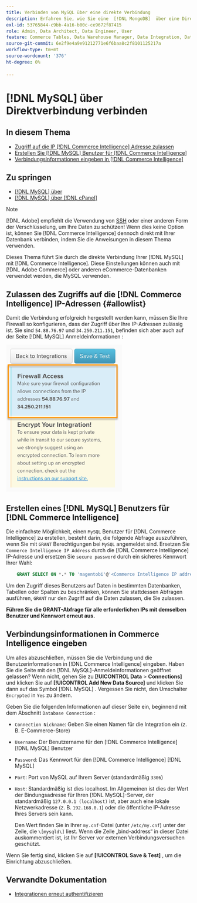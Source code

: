 ```yaml
---
title: Verbinden von MySQL über eine direkte Verbindung
description: Erfahren Sie, wie Sie eine  [!DNL MongoDB]  über eine Direktverbindung herstellen.
exl-id: 53765844-c9bb-4a16-b00c-ce9672f87415
role: Admin, Data Architect, Data Engineer, User
feature: Commerce Tables, Data Warehouse Manager, Data Integration, Data Import/Export
source-git-commit: 6e2f9e4a9e91212771e6f6baa8c2f8101125217a
workflow-type: tm+mt
source-wordcount: '376'
ht-degree: 0%

---
```


# [!DNL MySQL] über Direktverbindung verbinden

## In diesem Thema

* [Zugriff auf die IP [!DNL Commerce Intelligence] Adresse zulassen](#allowlist)
* [Erstellen Sie  [!DNL MySQL]  Benutzer für [!DNL Commerce Intelligence]](#steptwo)
* [Verbindungsinformationen eingeben in [!DNL Commerce Intelligence]](#stepthree)

## Zu springen

* [[!DNL MySQL] über ](../integrations/mysql-via-ssh-tunnel.md)
* [[!DNL MySQL] über [!DNL cPanel]](../integrations/mysql-via-cpanel.md)

>[!NOTE]
>
>[!DNL Adobe] empfiehlt die Verwendung von [SSH](../integrations/mysql-via-ssh-tunnel.md) oder einer anderen Form der Verschlüsselung, um Ihre Daten zu schützen! Wenn dies keine Option ist, können Sie [!DNL Commerce Intelligence] dennoch direkt mit Ihrer Datenbank verbinden, indem Sie die Anweisungen in diesem Thema verwenden.

Dieses Thema führt Sie durch die direkte Verbindung Ihrer [!DNL MySQL] mit [!DNL Commerce Intelligence]. Diese Einstellungen können auch mit [!DNL Adobe Commerce] oder anderen eCommerce-Datenbanken verwendet werden, die MySQL verwenden.

## Zulassen des Zugriffs auf die [!DNL Commerce Intelligence] IP-Adressen {#allowlist}

Damit die Verbindung erfolgreich hergestellt werden kann, müssen Sie Ihre Firewall so konfigurieren, dass der Zugriff über Ihre IP-Adressen zulässig ist. Sie sind `54.88.76.97` und `34.250.211.151`, befinden sich aber auch auf der Seite [!DNL MySQL] Anmeldeinformationen :

![MBI_Allow_Access_IPs.png](../../../assets/MBI_allow_access_IPs.png)

## Erstellen eines [!DNL MySQL] Benutzers für [!DNL Commerce Intelligence]

Die einfachste Möglichkeit, einen `MySQL` Benutzer für [!DNL Commerce Intelligence] zu erstellen, besteht darin, die folgende Abfrage auszuführen, wenn Sie mit `GRANT` Berechtigungen bei `MySQL` angemeldet sind. Ersetzen Sie `Commerce Intelligence IP Address` durch die [!DNL Commerce Intelligence] IP-Adresse und ersetzen Sie `secure password` durch ein sicheres Kennwort Ihrer Wahl:

```sql
    GRANT SELECT ON *.* TO 'magentobi'@'<Commerce Intelligence IP address>' IDENTIFIED BY '<secure password>';
```

Um den Zugriff dieses Benutzers auf Daten in bestimmten Datenbanken, Tabellen oder Spalten zu beschränken, können Sie stattdessen Abfragen ausführen, `GRANT` nur den Zugriff auf die Daten zulassen, die Sie zulassen.

**Führen Sie die GRANT-Abfrage für alle erforderlichen IPs mit demselben Benutzer und Kennwort erneut aus.**

## Verbindungsinformationen in Commerce Intelligence eingeben

Um alles abzuschließen, müssen Sie die Verbindung und die Benutzerinformationen in [!DNL Commerce Intelligence] eingeben. Haben Sie die Seite mit den [!DNL MySQL]-Anmeldeinformationen geöffnet gelassen? Wenn nicht, gehen Sie zu **[!UICONTROL Data** > **Connections]** und klicken Sie auf **[!UICONTROL Add New Data Source]** und klicken Sie dann auf das Symbol [!DNL MySQL] . Vergessen Sie nicht, den Umschalter `Encrypted` in `Yes` zu ändern.

Geben Sie die folgenden Informationen auf dieser Seite ein, beginnend mit dem Abschnitt `Database Connection` :

* `Connection Nickname`: Geben Sie einen Namen für die Integration ein (z. B. E-Commerce-Store)
* `Username`: Der Benutzername für den [!DNL Commerce Intelligence] [!DNL MySQL] Benutzer
* `Password`: Das Kennwort für den [!DNL Commerce Intelligence] [!DNL MySQL]
* `Port`: Port von MySQL auf Ihrem Server (standardmäßig `3306`)
* `Host`: Standardmäßig ist dies localhost. Im Allgemeinen ist dies der Wert der Bindungsadresse für Ihren [!DNL MySQL]-Server, der standardmäßig `127.0.0.1 (localhost)` ist, aber auch eine lokale Netzwerkadresse (z. B. `192.168.0.1`) oder die öffentliche IP-Adresse Ihres Servers sein kann.

  Den Wert finden Sie in Ihrer `my.cnf`-Datei (unter `/etc/my.cnf`) unter der Zeile, die `\[mysqld\]` liest. Wenn die Zeile „bind-address“ in dieser Datei auskommentiert ist, ist Ihr Server vor externen Verbindungsversuchen geschützt.

Wenn Sie fertig sind, klicken Sie auf **[!UICONTROL Save & Test]** , um die Einrichtung abzuschließen.

## Verwandte Dokumentation

* [Integrationen erneut authentifizieren](https://experienceleague.adobe.com/docs/commerce-knowledge-base/kb/how-to/mbi-reauthenticating-integrations.html?lang=de)
